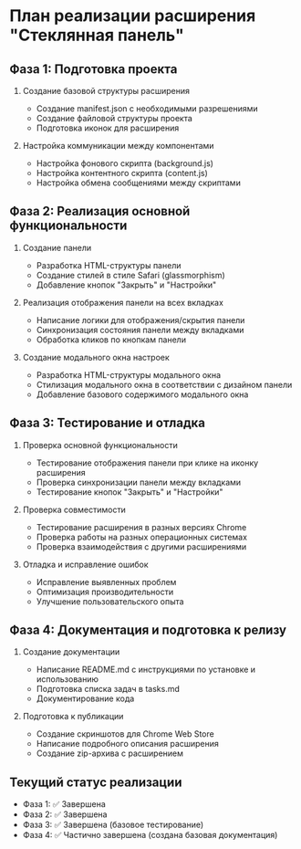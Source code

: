 # План реализации расширения "Стеклянная панель"

## Фаза 1: Подготовка проекта

1. Создание базовой структуры расширения

   - Создание manifest.json с необходимыми разрешениями
   - Создание файловой структуры проекта
   - Подготовка иконок для расширения

2. Настройка коммуникации между компонентами
   - Настройка фонового скрипта (background.js)
   - Настройка контентного скрипта (content.js)
   - Настройка обмена сообщениями между скриптами

## Фаза 2: Реализация основной функциональности

1. Создание панели

   - Разработка HTML-структуры панели
   - Создание стилей в стиле Safari (glassmorphism)
   - Добавление кнопок "Закрыть" и "Настройки"

2. Реализация отображения панели на всех вкладках

   - Написание логики для отображения/скрытия панели
   - Синхронизация состояния панели между вкладками
   - Обработка кликов по кнопкам панели

3. Создание модального окна настроек
   - Разработка HTML-структуры модального окна
   - Стилизация модального окна в соответствии с дизайном панели
   - Добавление базового содержимого модального окна

## Фаза 3: Тестирование и отладка

1. Проверка основной функциональности

   - Тестирование отображения панели при клике на иконку расширения
   - Проверка синхронизации панели между вкладками
   - Тестирование кнопок "Закрыть" и "Настройки"

2. Проверка совместимости

   - Тестирование расширения в разных версиях Chrome
   - Проверка работы на разных операционных системах
   - Проверка взаимодействия с другими расширениями

3. Отладка и исправление ошибок
   - Исправление выявленных проблем
   - Оптимизация производительности
   - Улучшение пользовательского опыта

## Фаза 4: Документация и подготовка к релизу

1. Создание документации

   - Написание README.md с инструкциями по установке и использованию
   - Подготовка списка задач в tasks.md
   - Документирование кода

2. Подготовка к публикации
   - Создание скриншотов для Chrome Web Store
   - Написание подробного описания расширения
   - Создание zip-архива с расширением

## Текущий статус реализации

- Фаза 1: ✅ Завершена
- Фаза 2: ✅ Завершена
- Фаза 3: ✅ Завершена (базовое тестирование)
- Фаза 4: ✅ Частично завершена (создана базовая документация)
